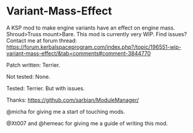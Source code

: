 # Variant-Mass-Effect
A KSP mod to make engine variants have an effect on engine mass. Shroud>Truss mount>Bare.
This mod is currently very WIP.
Find issues? Contact me at forum thread:
https://forum.kerbalspaceprogram.com/index.php?/topic/196551-wip-variant-mass-effect/&tab=comments#comment-3844770

Patch written:
Terrier.

Not tested: 
None.

Tested:
Terrier. But with issues.


 Thanks:
https://github.com/sarbian/ModuleManager/

@micha for giving me a start of touching mods.

@Xt007 and @hemeac for giving me a guide of writing this mod. 
